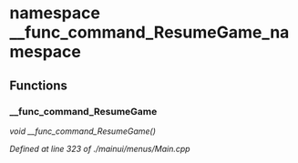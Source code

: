# namespace __func_command_ResumeGame_namespace



## Functions

### __func_command_ResumeGame

*void __func_command_ResumeGame()*

*Defined at line 323 of ./mainui/menus/Main.cpp*



